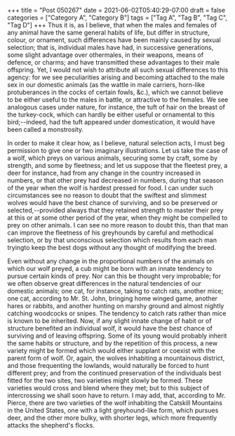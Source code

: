 +++
title = "Post 050267"
date = 2021-06-02T05:40:29-07:00
draft = false
categories = ["Category A", "Category B"]
tags = ["Tag A", "Tag B", "Tag C", "Tag D"]
+++
Thus it is, as I believe, that when the males and females of any animal have the same general habits of life, but differ in structure, colour, or ornament, such differences have been mainly caused by sexual selection; that is, individual males have had, in successive generations, some slight advantage over othermales, in their weapons, means of defence, or charms; and have transmitted these advantages to their male offspring. Yet, I would not wish to attribute all such sexual differences to this agency: for we see peculiarities arising and becoming attached to the male sex in our domestic animals (as the wattle in male carriers, horn-like protuberances in the cocks of certain fowls, &c.), which we cannot believe to be either useful to the males in battle, or attractive to the females. We see analogous cases under nature, for instance, the tuft of hair on the breast of the turkey-cock, which can hardly be either useful or ornamental to this bird;--indeed, had the tuft appeared under domestication, it would have been called a monstrosity.

In order to make it clear how, as I believe, natural selection acts, I must beg permission to give one or two imaginary illustrations. Let us take the case of a wolf, which preys on various animals, securing some by craft, some by strength, and some by fleetness; and let us suppose that the fleetest prey, a deer for instance, had from any change in the country increased in numbers, or that other prey had decreased in numbers, during that season of the year when the wolf is hardest pressed for food. I can under such circumstances see no reason to doubt that the swiftest and slimmest wolves would have the best chance of surviving, and so be preserved or selected,--provided always that they retained strength to master their prey at this or at some other period of the year, when they might be compelled to prey on other animals. I can see no more reason to doubt this, than that man can improve the fleetness of his greyhounds by careful and methodical selection, or by that unconscious selection which results from each man tryingto keep the best dogs without any thought of modifying the breed.

Even without any change in the proportional numbers of the animals on which our wolf preyed, a cub might be born with an innate tendency to pursue certain kinds of prey. Nor can this be thought very improbable; for we often observe great differences in the natural tendencies of our domestic animals; one cat, for instance, taking to catch rats, another mice; one cat, according to Mr. St. John, bringing home winged game, another hares or rabbits, and another hunting on marshy ground and almost nightly catching woodcocks or snipes. The tendency to catch rats rather than mice is known to be inherited. Now, if any slight innate change of habit or of structure benefited an individual wolf, it would have the best chance of surviving and of leaving offspring. Some of its young would probably inherit the same habits or structure, and by the repetition of this process, a new variety might be formed which would either supplant or coexist with the parent form of wolf. Or, again, the wolves inhabiting a mountainous district, and those frequenting the lowlands, would naturally be forced to hunt different prey; and from the continued preservation of the individuals best fitted for the two sites, two varieties might slowly be formed. These varieties would cross and blend where they met; but to this subject of intercrossing we shall soon have to return. I may add, that, according to Mr. Pierce, there are two varieties of the wolf inhabiting the Catskill Mountains in the United States, one with a light greyhound-like form, which pursues deer, and the other more bulky, with shorter legs, which more frequently attacks the shepherd's flocks.
